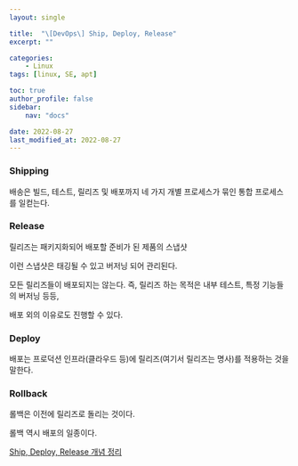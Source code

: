 ```yaml
---
layout: single

title:  "\[DevOps\] Ship, Deploy, Release"
excerpt: ""

categories: 
    - Linux
tags: [linux, SE, apt]

toc: true
author_profile: false
sidebar:
    nav: "docs"

date: 2022-08-27
last_modified_at: 2022-08-27
---
```


### Shipping

배송은 빌드, 테스트, 릴리즈 및 배포까지 네 가지 개별 프로세스가 묶인 통합 프로세스를 일컫는다.

### Release

릴리즈는 패키지화되어 배포할 준비가 된 제품의 스냅샷

이런 스냅샷은 태깅될 수 있고 버저닝 되어 관리된다.

모든 릴리즈들이 배포되지는 않는다. 즉, 릴리즈 하는 목적은 내부 테스트, 특정 기능들의 버저닝 등등,

배포 외의 이유로도 진행할 수 있다.

### Deploy

배포는 프로덕션 인프라(클라우드 등)에 릴리즈(여기서 릴리즈는 명사)를 적용하는 것을 말한다.

### Rollback

롤백은 이전에 릴리즈로 돌리는 것이다.

롤백 역시 배포의 일종이다.

[Ship, Deploy, Release 개념 정리](https://brunch.co.kr/@thesorauniverse/4)